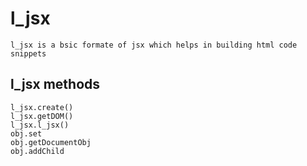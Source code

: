 # l_jsx

    l_jsx is a bsic formate of jsx which helps in building html code snippets
## l_jsx methods

    l_jsx.create()
    l_jsx.getDOM()
    l_jsx.l_jsx()
    obj.set
    obj.getDocumentObj
    obj.addChild